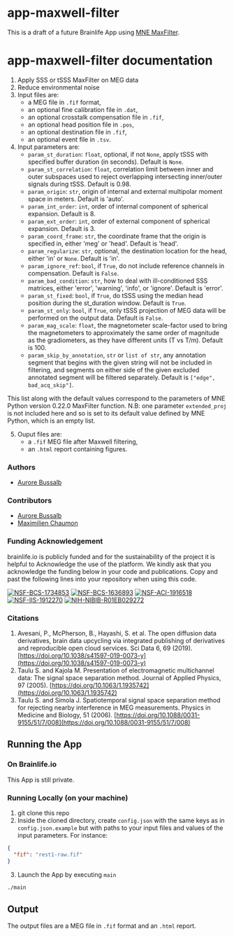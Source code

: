 # app-maxwell-filter

This is a draft of a future Brainlife App using [MNE MaxFilter](https://mne.tools/dev/generated/mne.preprocessing.maxwell_filter.html).

# app-maxwell-filter documentation

1) Apply SSS or tSSS MaxFilter on MEG data 
2) Reduce environmental noise
3) Input files are:
    * a MEG file in `.fif` format,
    * an optional fine calibration file in `.dat`,
    * an optional crosstalk compensation file in `.fif`,
    * an optional head position file in `.pos`,
    * an optional destination file in `.fif`,
    * an optional event file in `.tsv`.
4) Input parameters are:
    * `param_st_duration`: `float`, optional, if not `None`, apply tSSS with specified buffer duration (in seconds). Default is `None`.
    * `param_st_correlation`: `float`, correlation limit between inner and outer subspaces used to reject overlapping intersecting 
      inner/outer signals during tSSS. Default is 0.98.
    * `param_origin`: `str`, origin of internal and external multipolar moment space in meters. Default is 'auto'.
    * `param_int_order`: `int`, order of internal component of spherical expansion. Default is 8.
    * `param_ext_order`: `int`, order of external component of spherical expansion. Default is 3.
    * `param_coord_frame`: `str`, the coordinate frame that the origin is specified in, either 'meg' or 'head'. Default is 'head'.
    * `param_regularize`: `str`, optional, the destination location for the head, either 'in' or `None`. Default is 'in'.
    * `param_ignore_ref`: `bool`, if `True`, do not include reference channels in compensation. Default is `False`.
    * `param_bad_condition`: `str`, how to deal with ill-conditioned SSS matrices, either 'error', 'warning', 'info', or 'ignore'. Default is 'error'.
    * `param_st_fixed`: `bool`, if `True`, do tSSS using the median head position during the st_duration window. Default is `True`.
    * `param_st_only`: `bool`, if `True`, only tSSS projection of MEG data will be performed on the output data. Default is `False`.
    * `param_mag_scale`: `float`, the magnetometer scale-factor used to bring the magnetometers to approximately the same order of magnitude as the gradiometers, as they have different units (T vs T/m). Default is 100.
    * `param_skip_by_annotation`, `str` or `list of str`, any annotation segment that begins with the given string will not be included in filtering, and segments on either side of the given excluded annotated segment will be filtered separately.
      Default is `["edge", bad_acq_skip"]`. 
      
This list along with the default values correspond to the parameters of MNE Python version 0.22.0 MaxFilter function.
N.B: one parameter `extended_proj` is not included here and so is set to its default value defined by MNE Python, which is an empty list.  

5) Ouput files are:
    * a `.fif` MEG file after Maxwell filtering,
    * an `.html` report containing figures.

### Authors
- [Aurore Bussalb](aurore.bussalb@icm-institute.org)

### Contributors
- [Aurore Bussalb](aurore.bussalb@icm-institute.org)
- [Maximilien Chaumon](maximilien.chaumon@icm-institute.org)

### Funding Acknowledgement
brainlife.io is publicly funded and for the sustainability of the project it is helpful to Acknowledge the use of the platform. We kindly ask that you acknowledge the funding below in your code and publications. Copy and past the following lines into your repository when using this code.

[![NSF-BCS-1734853](https://img.shields.io/badge/NSF_BCS-1734853-blue.svg)](https://nsf.gov/awardsearch/showAward?AWD_ID=1734853)
[![NSF-BCS-1636893](https://img.shields.io/badge/NSF_BCS-1636893-blue.svg)](https://nsf.gov/awardsearch/showAward?AWD_ID=1636893)
[![NSF-ACI-1916518](https://img.shields.io/badge/NSF_ACI-1916518-blue.svg)](https://nsf.gov/awardsearch/showAward?AWD_ID=1916518)
[![NSF-IIS-1912270](https://img.shields.io/badge/NSF_IIS-1912270-blue.svg)](https://nsf.gov/awardsearch/showAward?AWD_ID=1912270)
[![NIH-NIBIB-R01EB029272](https://img.shields.io/badge/NIH_NIBIB-R01EB029272-green.svg)](https://grantome.com/grant/NIH/R01-EB029272-01)

### Citations
1. Avesani, P., McPherson, B., Hayashi, S. et al. The open diffusion data derivatives, brain data upcycling via integrated publishing of derivatives and reproducible open cloud services. Sci Data 6, 69 (2019). [https://doi.org/10.1038/s41597-019-0073-y](https://doi.org/10.1038/s41597-019-0073-y)
2. Taulu S. and Kajola M. Presentation of electromagnetic multichannel data: The signal space separation method. Journal of Applied Physics, 97 (2005). [https://doi.org/10.1063/1.1935742](https://doi.org/10.1063/1.1935742)
3. Taulu S. and Simola J. Spatiotemporal signal space separation method for rejecting nearby interference in MEG measurements. Physics in Medicine and Biology, 51 (2006). [https://doi.org/10.1088/0031-9155/51/7/008](https://doi.org/10.1088/0031-9155/51/7/008)


## Running the App 

### On Brainlife.io

This App is still private.

### Running Locally (on your machine)

1. git clone this repo
2. Inside the cloned directory, create `config.json` with the same keys as in `config.json.example` but with paths to your input 
   files and values of the input parameters. For instance:

```json
{
  "fif": "rest1-raw.fif"
}
```

3. Launch the App by executing `main`

```bash
./main
```

## Output

The output files are a MEG file in `.fif` format and an `.html` report.
